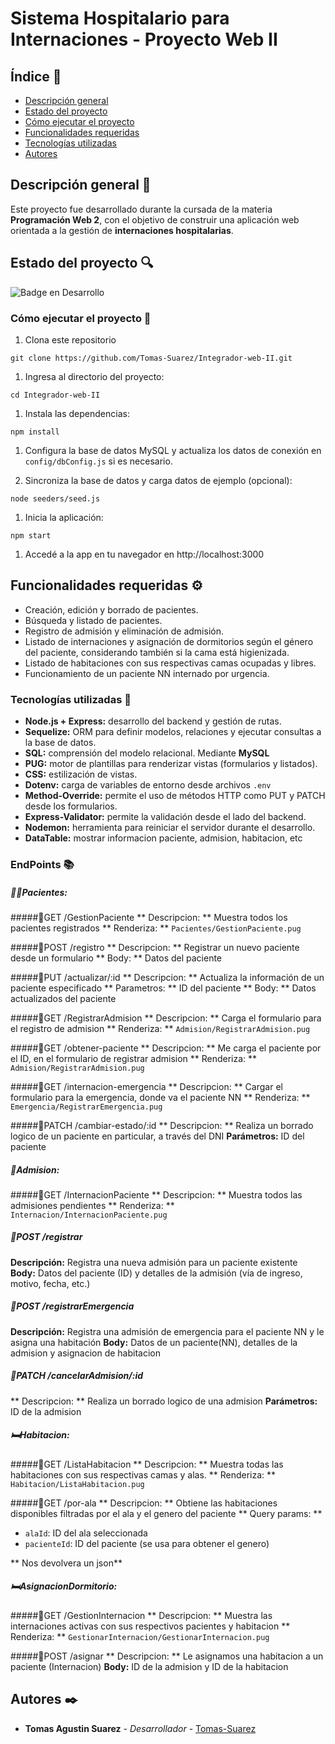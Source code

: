 # Sistema Hospitalario para Internaciones - Proyecto Web II
## Índice 📒
- [Descripción general](#descripción-general)
- [Estado del proyecto](#estado-del-proyecto)
- [Cómo ejecutar el proyecto](#cómo-ejecutar-el-proyecto)
- [Funcionalidades requeridas](#funcionalidades-requeridas)
- [Tecnologías utilizadas](#tecnologías-utilizadas)
- [Autores](#autores)

## Descripción general 🚀

Este proyecto fue desarrollado durante la cursada de la materia **Programación Web 2**, con el objetivo de construir una aplicación web orientada a la gestión de **internaciones hospitalarias**.

## Estado del proyecto 🔍

![Badge en Desarrollo](https://img.shields.io/badge/STATUS-EN%20DESARROLLO-green)


### Cómo ejecutar el proyecto 🔧

1. Clona este repositorio
```
git clone https://github.com/Tomas-Suarez/Integrador-web-II.git
```
1. Ingresa al directorio del proyecto: 
```
cd Integrador-web-II
```
1. Instala las dependencias:
```
npm install
```
1. Configura la base de datos MySQL y actualiza los datos de conexión en `config/dbConfig.js` si es necesario.

1. Sincroniza la base de datos y carga datos de ejemplo (opcional):
```
node seeders/seed.js
```
1. Inicia la aplicación:
```
npm start
```

1. Accedé a la app en tu navegador en http://localhost:3000


## Funcionalidades requeridas ⚙️

- Creación, edición y borrado de pacientes.
- Búsqueda y listado de pacientes.
- Registro de admisión y eliminación de admisión.
- Listado de internaciones y asignación de dormitorios según el género del paciente, considerando también si la cama está higienizada.
- Listado de habitaciones con sus respectivas camas ocupadas y libres.
- Funcionamiento de un paciente NN internado por urgencia.

### Tecnologías utilizadas 🎨
- **Node.js + Express:** desarrollo del backend y gestión de rutas.
- **Sequelize:** ORM para definir modelos, relaciones y ejecutar consultas a la base de datos.
- **SQL:** comprensión del modelo relacional. Mediante **MySQL**
- **PUG:** motor de plantillas para renderizar vistas (formularios y listados).
- **CSS:** estilización de vistas.
- **Dotenv:** carga de variables de entorno desde archivos `.env`
- **Method-Override:** permite el uso de métodos HTTP como PUT y PATCH desde los formularios.
- **Express-Validator:** permite la validación desde el lado del backend.
- **Nodemon:** herramienta para reiniciar el servidor durante el desarrollo.
- **DataTable:** mostrar informacion paciente, admision, habitacion, etc

### EndPoints 📚

##### 🧍‍♂️Pacientes:

#####🔹GET	/GestionPaciente
** Descripcion: ** Muestra todos los pacientes registrados
** Renderiza: ** `Pacientes/GestionPaciente.pug`

#####🔹POST	/registro
** Descripcion: ** Registrar un nuevo paciente desde un formulario
** Body: ** Datos del paciente

#####🔹PUT	/actualizar/:id
** Descripcion: ** Actualiza la información de un paciente especificado
** Parametros: ** ID del paciente
** Body: ** Datos actualizados del paciente

#####🔹GET	/RegistrarAdmision
** Descripcion: ** Carga el formulario para el registro de admision
** Renderiza: ** `Admision/RegistrarAdmision.pug`

#####🔹GET	/obtener-paciente
** Descripcion: ** Me carga el paciente por el ID, en el formulario de registrar admision
** Renderiza: ** `Admision/RegistrarAdmision.pug`

#####🔹GET	/internacion-emergencia
** Descripcion: ** Cargar el formulario para la emergencia, donde va el paciente NN
** Renderiza: ** `Emergencia/RegistrarEmergencia.pug`

#####🔹PATCH	/cambiar-estado/:id
** Descripcion: ** Realiza un borrado logico de un paciente en particular, a través del DNI
**Parámetros:** ID del paciente  

##### 💉Admision:

#####🔹GET	/InternacionPaciente
** Descripcion: ** Muestra todos las admisiones pendientes
** Renderiza: ** `Internacion/InternacionPaciente.pug`

##### 🔹POST /registrar
**Descripción:** Registra una nueva admisión para un paciente existente  
**Body:** Datos del paciente (ID) y detalles de la admisión (vía de ingreso, motivo, fecha, etc.)

##### 🔹POST /registrarEmergencia
**Descripción:** Registra una admisión de emergencia para el paciente NN y le asigna una habitación 
**Body:** Datos de un paciente(NN), detalles de la admision y asignacion de habitacion

##### 🔹PATCH /cancelarAdmision/:id
** Descripcion: ** Realiza un borrado logico de una admision
**Parámetros:** ID de la admision 

##### 🛏️Habitacion:

#####🔹GET	/ListaHabitacion
** Descripcion: ** Muestra todas las habitaciones con sus respectivas camas y alas.
** Renderiza: ** `Habitacion/ListaHabitacion.pug`

#####🔹GET	/por-ala
** Descripcion: ** Obtiene las habitaciones disponibles filtradas por el ala y el genero del paciente
** Query params: **
- `alaId`: ID del ala seleccionada  
- `pacienteId`: ID del paciente (se usa para obtener el genero)

** Nos devolvera un json**

##### 🛏️AsignacionDormitorio:

#####🔹GET	/GestionInternacion
** Descripcion: ** Muestra las internaciones activas con sus respectivos pacientes y habitacion
** Renderiza: ** `GestionarInternacion/GestionarInternacion.pug`

#####🔹POST	/asignar
** Descripcion: ** Le asignamos una habitacion a un paciente (Internacion)
**Body:** ID de la admision y ID de la habitacion

## Autores ✒️

* **Tomas Agustin Suarez** - *Desarrollador* - [Tomas-Suarez](https://github.com/Tomas-Suarez) 

